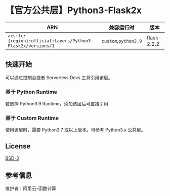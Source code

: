 
# 【官方公共层】Python3-Flask2x

| ARN  |  兼容运行时  | 版本 |
|------|------|--------|
| `acs:fc:{region}:official:layers/Python3-Flask2x/versions/1` | `custom`,`python3.9`  | flask-2.2.2|

## 快速开始
可以通过控制台或者 Serverless Devs 工具引用该层。

### 基于 Python Runtime 
若选择 Python3.9 Runtime，添加该层后可直接引用

### 基于 Custom Runtime
使用该层时，需要 Python3.7 或以上版本，可参考 Python3.x 公共层。

## License
[BSD-3](https://github.com/pallets/flask/blob/main/LICENSE.rst)

## 参考信息
维护者：阿里云-函数计算